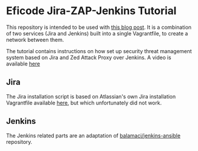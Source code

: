 # Eficode Jira-ZAP-Jenkins Tutorial

This repository is intended to be used with [this blog post](https://eficode.com/blog/some/path). It is a combination of two services (Jira and Jenkins) built into a single Vagrantfile, to create a network between them.

The tutorial contains instructions on how set up security threat management system based on Jira and Zed Attack Proxy over Jenkins. A video is available [here](http://youtube.com/example)

## Jira

The Jira installation script is based on Atlassian's own Jira installation Vagrantfile available [here](https://bitbucket.org/atlassian/jira-box/downloads/Vagrantfile), but which unfortunately did not work.

## Jenkins
The Jenkins related parts are an adaptation of [balamaci/jenkins-ansible](https://github.com/balamaci/jenkins-ansible) repository.
